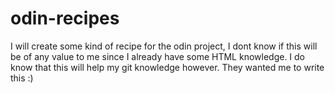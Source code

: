 # odin-recipes
I will create some kind of recipe for the odin project, I dont know if this will be of any value to me since I already have some HTML knowledge. I do know that this will help my git knowledge however. They wanted me to write this :)